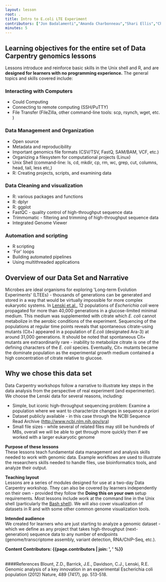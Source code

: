 ```yaml
---
layout: lesson
root: .
title: Intro to E.coli LTE Experiment
contributors: ["Jon Badalamenti","Amanda Charbonneau","Shari Ellis","Chris Fields","Bob Freeman","Chris Hamm","Randall Hayes","Josh Herr","Kate Hertweck","Adina Howe","Hilmar Lapp","Michael Linderman","Andréa Matsunaga","Blaine Marchant","Sue McClatchy","Sheldon McKay","Susan Miller","Jeramia Ory","Deborah Paul","Mary Shelley","Mike Smorul","Sara Stevens","Tracy Teal","Juan Ugalde","Jason Williams","Laura Williams","Ryan Williams", "Greg Wilson"]
minutes: 5
---
```




## Learning objectives for the entire set of Data Carpentry genomics lessons

Lessons introduce and reinforce basic skills in the Unix shell and R, and are **designed for learners with no programming experience.** The general topics and skills covered include:


### Interacting with Computers
- Could Computing
- Connecting to remote computing (SSH/PuTTY)
- File Transfer (FileZilla, other command-line tools: scp, rsynch, wget, etc. )

### Data Management and Organization
- Open source
- Metadata and reproducibility
- Important genomics file formats (CSV/TSV, FastQ, SAM/BAM, VCF, etc.)
- Organizing a filesystem for computational projects (Linux)
- Unix Shell (command-line: ls, cd, mkdir, cp, rm, wc, grep, cut, columns, head, tail, less etc,)
- R: Creating projects, scripts, and examining data

### Data Cleaning and visualization
- R: various packages and functions
- R: dplyr 
- R: ggplot
- FastQC - quality control of high-throughput sequence data
- Trimmomatic - filtering and trimming of high-throughput sequence data
- Integrated Genome Viewer

### Automation and scripting
- R scripting
- 'For' loops
- Building automated pipelines
- Using multithreaded applications

## Overview of our Data Set and Narrative

Microbes are ideal organisms for exploring 'Long-term Evolution Experiments' (LTEEs) - thousands of generations can be generated and stored in a way that would be virtually impossible for more complex eukaryotic systems. In [Lenski et.al.](http://www.nature.com/nature/journal/v489/n7417/full/nature11514.html), 12 populations of *Escherichia coli* were propagated for more than 40,000 generations in a glucose-limited minimal medium. This medium was supplemented with citrate which *E. coli* cannot metabolize in the aerobic conditions of the experiment. Sequencing of the populations at regular time points reveals that spontaneous citrate-using mutants (Cit+) appeared in a population of *E.coli* (designated Ara-3) at around 31,000 generations. It should be noted that spontaneous Cit+ mutants are extraordinarily rare - inability to metabolize citrate is one of the defining characters of the *E. coli* species. Eventually, Cit+ mutants became the dominate population as the experimental growth medium contained a high concentration of citrate relative to glucose. 

## Why we chose this data set
Data Carpentry workshops follow a narrative to illustrate key steps in the data analysis from the perspective of real experiment (and experimenter). We  choose the Lenski data for several reasons, including:

* Simple, but iconic high-throughput sequencing problem: Examine a population where we want to characterize changes in sequence *a priori* 
* Dataset publicly available - in this case through the NCBI Sequence Read Archive (http://www.ncbi.nlm.nih.gov/sra)
* Small file sizes - while several of related files may still be hundreds of MBs, overall we will be able to get through more quickly then if we worked with a larger eukaryotic genome

**Purpose of these lessons**<br>
These lessons teach fundamental data management and analysis skills needed to work with genomic data. Example workflows are used to illustrate the researchers skills needed to handle files, use bioinformatics tools, and analyze their output.

**Teaching layout**<br>
Lessons are a series of modules designed for use at a two-day Data Carpentry workshop. They can also be covered by learners independently on their own - provided they follow the **Doing this on your own** setup requirements. Most lessons include work at the command line in the Unix shell (particularly the [Bash shell](https://en.wikipedia.org/wiki/Bash_%28Unix_shell%29)). We will also cover visualization of datasets in R and with some other common genome visualization tools. 

**Intended audience**<br>
We created for learners who are just starting to analyze a genomic dataset - which we define as any project that takes high-throughput (next-generation) sequence data to any number of endpoints (genome/transcriptome assembly, variant detection, RNA/ChIP-Seq, etc.). 



**Content Contributors: {{page.contributors | join: ', ' %}}**


<br>
####References
Blount, Z.D., Barrick, J.E., Davidson, C.J., Lenski, R.E. Genomic analysis of a key innovation in an experimental Escherichia coli population
(2012) Nature, 489 (7417), pp. 513-518.
